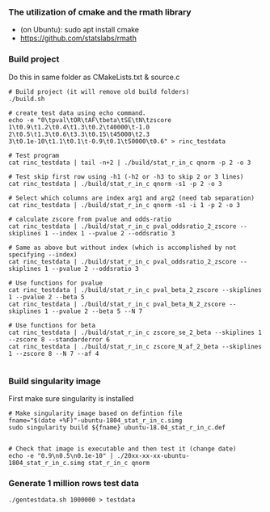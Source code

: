 ### The utilization of cmake and the rmath library
- (on Ubuntu): sudo apt install cmake
- https://github.com/statslabs/rmath

### Build project 
Do this in same folder as CMakeLists.txt & source.c

```
# Build project (it will remove old build folders)
./build.sh

# create test data using echo command.
echo -e "0\tpval\tOR\tAF\tbeta\tSE\tN\tzscore
1\t0.9\t1.2\t0.4\t1.3\t0.2\t40000\t-1.0
2\t0.5\t1.3\t0.6\t3.3\t0.15\t45000\t2.3
3\t0.1e-10\t1.1\t0.1\t-0.9\t0.1\t50000\t0.6" > rinc_testdata

# Test program
cat rinc_testdata | tail -n+2 | ./build/stat_r_in_c qnorm -p 2 -o 3

# Test skip first row using -h1 (-h2 or -h3 to skip 2 or 3 lines)
cat rinc_testdata | ./build/stat_r_in_c qnorm -s1 -p 2 -o 3

# Select which columns are index arg1 and arg2 (need tab separation)
cat rinc_testdata | ./build/stat_r_in_c qnorm -s1 -i 1 -p 2 -o 3

# calculate zscore from pvalue and odds-ratio
cat rinc_testdata | ./build/stat_r_in_c pval_oddsratio_2_zscore --skiplines 1 --index 1 --pvalue 2 --oddsratio 3

# Same as above but without index (which is accomplished by not specifying --index)
cat rinc_testdata | ./build/stat_r_in_c pval_oddsratio_2_zscore --skiplines 1 --pvalue 2 --oddsratio 3

# Use functions for pvalue
cat rinc_testdata | ./build/stat_r_in_c pval_beta_2_zscore --skiplines 1 --pvalue 2 --beta 5
cat rinc_testdata | ./build/stat_r_in_c pval_beta_N_2_zscore --skiplines 1 --pvalue 2 --beta 5 --N 7

# Use functions for beta
cat rinc_testdata | ./build/stat_r_in_c zscore_se_2_beta --skiplines 1 --zscore 8 --standarderror 6
cat rinc_testdata | ./build/stat_r_in_c zscore_N_af_2_beta --skiplines 1 --zscore 8 --N 7 --af 4


```

### Build singularity image
First make sure singularity is installed

```
# Make singularity image based on defintion file
fname="$(date +%F)"-ubuntu-1804_stat_r_in_c.simg
sudo singularity build ${fname} ubuntu-18.04_stat_r_in_c.def 


# Check that image is executable and then test it (change date)
echo -e "0.9\n0.5\n0.1e-10" | ./20xx-xx-xx-ubuntu-1804_stat_r_in_c.simg stat_r_in_c qnorm
```

### Generate 1 million rows test data
```
./gentestdata.sh 1000000 > testdata

